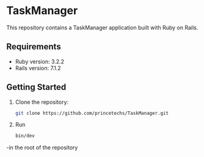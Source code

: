 # TaskManager

This repository contains a TaskManager application built with Ruby on Rails.

## Requirements

- Ruby version: 3.2.2
- Rails version: 7.1.2

## Getting Started

1. Clone the repository:
   ```sh
   git clone https://github.com/princetechs/TaskManager.git
2. Run
    ```sh 
    bin/dev 
-in the root of the repository